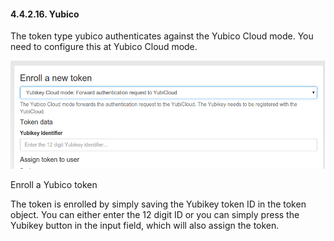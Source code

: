 #### 4.4.2.16. Yubico

The token type yubico authenticates against the Yubico Cloud mode. You need to configure this at Yubico Cloud mode.

![enroll_yubico](../Contents/enroll_yubico.png)

Enroll a Yubico token

The token is enrolled by simply saving the Yubikey token ID in the token object. You can either enter the 12 digit ID or you can simply press the Yubikey button in the input field, which will also assign the token.